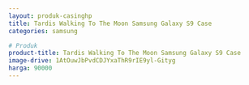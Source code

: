 ```yaml
---
layout: produk-casinghp
title: Tardis Walking To The Moon Samsung Galaxy S9 Case
categories: samsung

# Produk
product-title: Tardis Walking To The Moon Samsung Galaxy S9 Case
image-drive: 1AtOuwJbPvdCDJYxaThR9rIE9yl-Gityg
harga: 90000
---
```


